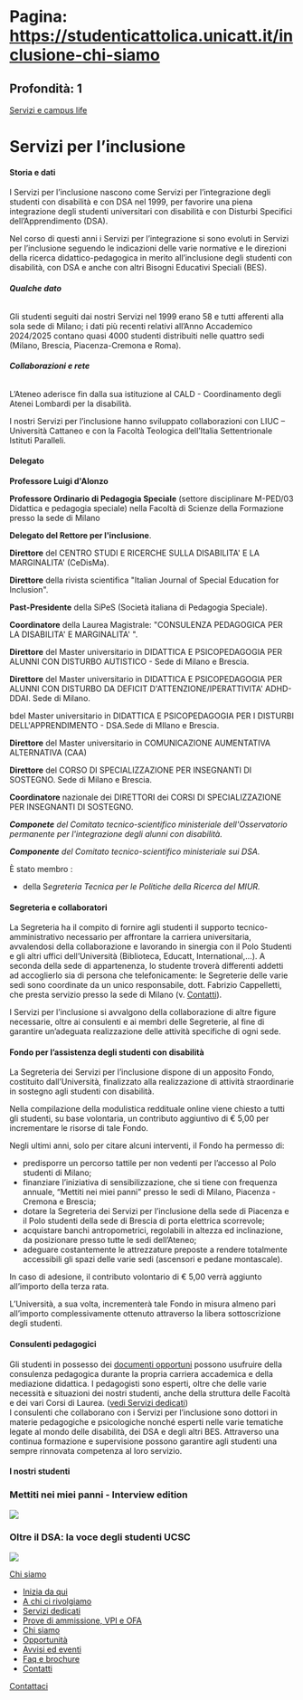 # Pagina: https://studenticattolica.unicatt.it/inclusione-chi-siamo

## Profondità: 1

[Servizi e campus life](home-servizi-e-campus-life)



# Servizi per l’inclusione

#### Storia e dati

I Servizi per l’inclusione nascono come Servizi per l’integrazione degli studenti con disabilità e con DSA nel 1999, per favorire una piena integrazione degli studenti universitari con disabilità e con Disturbi Specifici dell’Apprendimento (DSA).

Nel corso di questi anni i Servizi per l’integrazione si sono evoluti in Servizi per l’inclusione seguendo le indicazioni delle varie normative e le direzioni della ricerca didattico-pedagogica in merito all’inclusione degli studenti con disabilità, con DSA e anche con altri Bisogni Educativi Speciali (BES).

###### **Qualche dato**

Gli studenti seguiti dai nostri Servizi nel 1999 erano 58 e tutti afferenti alla sola sede di Milano; i dati più recenti relativi all’Anno Accademico 2024/2025 contano quasi 4000 studenti distribuiti nelle quattro sedi (Milano, Brescia, Piacenza-Cremona e Roma).

###### **Collaborazioni e rete**

L’Ateneo aderisce fin dalla sua istituzione al CALD - Coordinamento degli Atenei Lombardi per la disabilità.

I nostri Servizi per l’inclusione hanno sviluppato collaborazioni con LIUC – Università Cattaneo e con la Facoltà Teologica dell’Italia Settentrionale Istituti Paralleli.

#### Delegato

**Professore Luigi d'Alonzo**

**Professore Ordinario di Pedagogia Speciale** (settore disciplinare M-PED/03 Didattica e pedagogia speciale) nella Facoltà di Scienze della Formazione presso la sede di Milano

**Delegato del Rettore per l'inclusione**.

**Direttore** del CENTRO STUDI E RICERCHE SULLA DISABILITA' E LA MARGINALITA' (CeDisMa).

**Direttore** della rivista scientifica "Italian Journal of Special Education for Inclusion".

**Past-Presidente** della SiPeS (Società italiana di Pedagogia Speciale).

**Coordinatore** della Laurea Magistrale: "CONSULENZA PEDAGOGICA PER LA DISABILITA' E MARGINALITA' ".

**Direttore** del Master universitario in DIDATTICA E PSICOPEDAGOGIA PER ALUNNI CON DISTURBO AUTISTICO - Sede di Milano e Brescia.

**Direttore** del Master universitario in DIDATTICA E PSICOPEDAGOGIA PER ALUNNI CON DISTURBO DA DEFICIT D'ATTENZIONE/IPERATTIVITA' ADHD-DDAI. Sede di Milano.

bdel Master universitario in DIDATTICA E PSICOPEDAGOGIA PER I DISTURBI DELL'APPRENDIMENTO - DSA.Sede di MIlano e Brescia.

**Direttore** del Master universitario in COMUNICAZIONE AUMENTATIVA ALTERNATIVA (CAA)

**Direttore** del CORSO DI SPECIALIZZAZIONE PER INSEGNANTI DI SOSTEGNO. Sede di Milano e Brescia.

**Coordinatore** nazionale dei DIRETTORI dei CORSI DI SPECIALIZZAZIONE PER INSEGNANTI DI SOSTEGNO.

***Componete** del Comitato tecnico-scientifico ministeriale dell'Osservatorio permanente per l'integrazione degli alunni con disabilità.*

***Componente** del Comitato tecnico-scientifico ministeriale sui DSA.*

È stato membro :

* della S*egreteria Tecnica per le Politiche della Ricerca del MIUR.*

#### Segreteria e collaboratori

La Segreteria ha il compito di fornire agli studenti il supporto tecnico-amministrativo necessario per affrontare la carriera universitaria, avvalendosi della collaborazione e lavorando in sinergia con il Polo Studenti e gli altri uffici dell’Università (Biblioteca, Educatt, International,…). A seconda della sede di appartenenza, lo studente troverà differenti addetti ad accoglierlo sia di persona che telefonicamente: le Segreterie delle varie sedi sono coordinate da un unico responsabile, dott. Fabrizio Cappelletti, che presta servizio presso la sede di Milano (v. [Contatti](inclusione-contatti)).

I Servizi per l’inclusione si avvalgono della collaborazione di altre figure necessarie, oltre ai consulenti e ai membri delle Segreterie, al fine di garantire un’adeguata realizzazione delle attività specifiche di ogni sede.

#### Fondo per l’assistenza degli studenti con disabilità

La Segreteria dei Servizi per l’inclusione dispone di un apposito Fondo, costituito dall’Università, finalizzato alla realizzazione di attività straordinarie in sostegno agli studenti con disabilità.

Nella compilazione della modulistica reddituale online viene chiesto a tutti gli studenti, su base volontaria, un contributo aggiuntivo di € 5,00 per incrementare le risorse di tale Fondo.

Negli ultimi anni, solo per citare alcuni interventi, il Fondo ha permesso di:

* predisporre un percorso tattile per non vedenti per l’accesso al Polo studenti di Milano;
* finanziare l’iniziativa di sensibilizzazione, che si tiene con frequenza annuale, “Mettiti nei miei panni” presso le sedi di Milano, Piacenza - Cremona e Brescia;
* dotare la Segreteria dei Servizi per l’inclusione della sede di Piacenza e il Polo studenti della sede di Brescia di porta elettrica scorrevole;
* acquistare banchi antropometrici, regolabili in altezza ed inclinazione, da posizionare presso tutte le sedi dell’Ateneo;
* adeguare costantemente le attrezzature preposte a rendere totalmente accessibili gli spazi delle varie sedi (ascensori e pedane montascale).

In caso di adesione, il contributo volontario di € 5,00 verrà aggiunto all’importo della terza rata.

L’Università, a sua volta, incrementerà tale Fondo in misura almeno pari all’importo complessivamente ottenuto attraverso la libera sottoscrizione degli studenti.

#### Consulenti pedagogici

Gli studenti in possesso dei [documenti opportuni](inclusione-a-chi-ci-rivolgiamo) possono usufruire della consulenza pedagogica durante la propria carriera accademica e della mediazione didattica. I pedagogisti sono esperti, oltre che delle varie necessità e situazioni dei nostri studenti, anche della struttura delle Facoltà e dei vari Corsi di Laurea. ([vedi Servizi dedicati](inclusione-servizi-dedicati))  
I consulenti che collaborano con i Servizi per l’inclusione sono dottori in materie pedagogiche e psicologiche nonché esperti nelle varie tematiche legate al mondo delle disabilità, dei DSA e degli altri BES. Attraverso una continua formazione e supervisione possono garantire agli studenti una sempre rinnovata competenza al loro servizio.

#### I nostri studenti

### Mettiti nei miei panni - Interview edition

[![](mnmp2022i.3(1).png)](https://www.youtube.com/watch?v=tbxm0Rf-Kls)

### Oltre il DSA: la voce degli studenti UCSC

[![](p2_dsaday.jpg)](https://www.youtube.com/watch?v=StHgcQGk1VQ)

[Chi siamo](#submenu__wrapper "Chi siamo")

* [Inizia da qui](inclusione-inizia-da-qui "Inizia da qui")
* [A chi ci rivolgiamo](inclusione-a-chi-ci-rivolgiamo "A chi ci rivolgiamo")
* [Servizi dedicati](inclusione-servizi-dedicati "Servizi dedicati")
* [Prove di ammissione, VPI e OFA](inclusione-prove-di-ammissione-vpi-e-ofa "Prove di ammissione, VPI e OFA")
* [Chi siamo](inclusione-chi-siamo "Chi siamo")
* [Opportunità](inclusione-opportunita "Opportunità")
* [Avvisi ed eventi](inclusione-avvisi-ed-eventi "Avvisi ed eventi")
* [Faq e brochure](inclusione-faq-e-brochure "Faq e brochure")
* [Contatti](inclusione-contatti "Contatti")

[Contattaci](home-contatti "Contattaci")